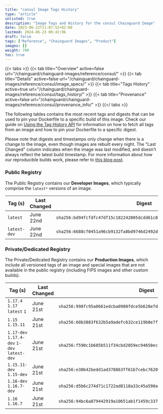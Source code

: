 ```yaml
---
title: "consul Image Tags History"
type: "article"
unlisted: true
description: "Image Tags and History for the consul Chainguard Image"
date: 2023-06-22T11:07:52+02:00
lastmod: 2024-06-23 00:43:06
draft: false
tags: ["Reference", "Chainguard Images", "Product"]
images: []
weight: 700
toc: true
---
```


{{< tabs >}}
{{< tab title="Overview" active=false url="/chainguard/chainguard-images/reference/consul/" >}}
{{< tab title="Details" active=false url="/chainguard/chainguard-images/reference/consul/image_specs/" >}}
{{< tab title="Tags History" active=true url="/chainguard/chainguard-images/reference/consul/tags_history/" >}}
{{< tab title="Provenance" active=false url="/chainguard/chainguard-images/reference/consul/provenance_info/" >}}
{{</ tabs >}}

The following tables contains the most recent tags and digests that can be used to pin your Dockerfile to a specific build of this image. Check our guide on [Using the Tag History API](/chainguard/chainguard-images/using-the-tag-history-api/) for information on how to fetch all tags from an image and how to pin your Dockerfile to a specific digest.

Please note that digests and timestamps only change when there is a change to the image, even though images are rebuilt every night. The "Last Changed" column indicates when the image was last modified, and doesn't always reflect the latest build timestamp. For more information about how our reproducible builds work, please refer to [this blog post](https://www.chainguard.dev/unchained/reproducing-chainguards-reproducible-image-builds).

### Public Registry
The Public Registry contains our **Developer Images**, which typically comprise the `latest*` versions of an image.

| Tag (s)       | Last Changed | Digest                                                                    |
|---------------|--------------|---------------------------------------------------------------------------|
|  `latest`     | June 22nd    | `sha256:bd94fcfdfc47df15c182242005dcdd61c8bcdaf5fb1a1427b4588db5fae7986b` |
|  `latest-dev` | June 22nd    | `sha256:6688cf0451a96cb9132fa8bd9746d2492dcc01e23454c9848205de93c1cc3749` |


### Private/Dedicated Registry
The Private/Dedicated Registry contains our **Production Images**, which include all versioned tags of an image and special images that are not available in the public registry (including FIPS images and other custom builds).

| Tag (s)                                       | Last Changed | Digest                                                                    |
|-----------------------------------------------|--------------|---------------------------------------------------------------------------|
|  `1.17.4` `1.17` `latest` `1`                 | June 21st    | `sha256:998fc95a0661edcba0980fdce5b628efd81e2e67533f69dca6a8b3a433db4a21` |
|  `1.15` `1.15.11`                             | June 21st    | `sha256:60b3883f632b5a9adefc632ce119b8e7f4e9b57cafcb0c419c7e5efe17159264` |
|  `1.17-dev` `1.17.4-dev` `1-dev` `latest-dev` | June 21st    | `sha256:f590c1b685b511f34cbd2059ec94650ecbad944a799f8576d736ea2f5f95d81a` |
|  `1.15.11-dev` `1.15-dev`                     | June 21st    | `sha256:e30b42bedd1ad378863ff61b7cebc7620a526487a9fd076063abd2c45897562e` |
|  `1.16-dev` `1.16.7-dev`                      | June 21st    | `sha256:d5b6c274d71c1722ad8118a33c45a590af98be26c3c98d7bf0f5811820845631` |
|  `1.16` `1.16.7`                              | June 21st    | `sha256:94bc6a879442919a10651ab1f1459c337b7130aa6f542aa9aa2eabc53889c01d` |

